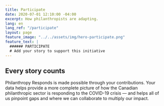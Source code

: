 ```yaml
---
title: Participate
date: 2020-07-01 12:10:00 -04:00
excerpt: How philanthropists are adapting.
lang: en
lang_ref: "/participate"
layout: page
feature_image: "../../assets/img/hero-participate.png"
feature_text: |
  ###### PARTICIPATE
  # Add your story to support this initiative
---
```


## Every story counts

Philanthropy Responds is made possible through your contributions. Your data helps provide a more complete picture of how the Canadian philanthropic sector is responding to the COVID-19 crisis — and helps all of us pinpoint gaps and where we can collaborate to multiply our impact.
